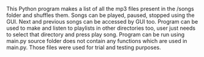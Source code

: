 This Python program makes a list of all the mp3 files present in the /songs folder and shuffles them.
Songs can be played, paused, stopped using the GUI. Next and previous songs can be accessed by GUI too. 
Program can be used to make and listen to playlists in other directories too, user just needs to select that directory and press play song.
Program can be run using main.py
source folder does not contain any functions which are used in main.py. Those files were used for trial and testing purposes.